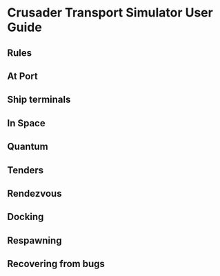 # Crusader Transport Simulator User Guide

## Rules

## At Port

## Ship terminals

## In Space

## Quantum

## Tenders

## Rendezvous

## Docking

## Respawning

## Recovering from bugs